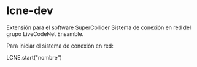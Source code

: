 # lcne-dev
Extensión para el software SuperCollider
Sistema de conexión en red del grupo LiveCodeNet Ensamble.

Para iniciar el sistema de conexión en red:

LCNE.start("nombre")
